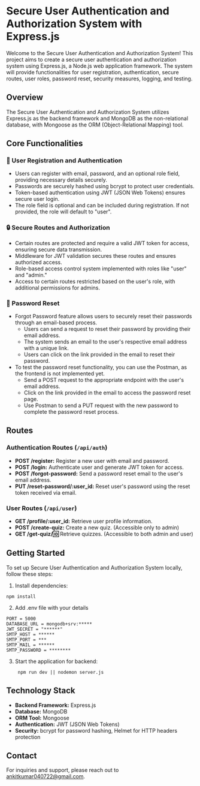 # Secure User Authentication and Authorization System with Express.js

Welcome to the Secure User Authentication and Authorization System! This project aims to create a secure user authentication and authorization system using Express.js, a Node.js web application framework. The system will provide functionalities for user registration, authentication, secure routes, user roles, password reset, security measures, logging, and testing.

## Overview

The Secure User Authentication and Authorization System utilizes Express.js as the backend framework and MongoDB as the non-relational database, with Mongoose as the ORM (Object-Relational Mapping) tool.

## Core Functionalities

### 📝 User Registration and Authentication

- Users can register with email, password, and an optional role field, providing necessary details securely.
- Passwords are securely hashed using bcrypt to protect user credentials.
- Token-based authentication using JWT (JSON Web Tokens) ensures secure user login.
- The role field is optional and can be included during registration. If not provided, the role will default to "user".


### 🔒 Secure Routes and Authorization

- Certain routes are protected and require a valid JWT token for access, ensuring secure data transmission.
- Middleware for JWT validation secures these routes and ensures authorized access.
- Role-based access control system implemented with roles like "user" and "admin."
- Access to certain routes restricted based on the user's role, with additional permissions for admins.


### 🔑 Password Reset

- Forgot Password feature allows users to securely reset their passwords through an email-based process.
  - Users can send a request to reset their password by providing their email address.
  - The system sends an email to the user's respective email address with a unique link.
  - Users can click on the link provided in the email to reset their password.
- To test the password reset functionality, you can use the Postman, as the frontend is not implemented yet.
  - Send a POST request to the appropriate endpoint with the user's email address.
  - Click on the link provided in the email to access the password reset page.
  - Use Postman to send a PUT request with the new password to complete the password reset process.

## Routes

### Authentication Routes (`/api/auth`)

- **POST /register:** Register a new user with email and password.
- **POST /login:** Authenticate user and generate JWT token for access.
- **POST /forgot-password:** Send a password reset email to the user's email address.
- **PUT /reset-password/:user_id:** Reset user's password using the reset token received via email.

### User Routes (`/api/user`)

- **GET /profile/:user_id:** Retrieve user profile information.
- **POST /create-quiz:** Create a new quiz. (Accessible only to admin)
- **GET /get-quiz/:id:** Retrieve quizzes. (Accessible to both admin and user)

## Getting Started

To set up Secure User Authentication and Authorization System locally, follow these steps:

1. Install dependencies:

```
npm install
```

2. Add .env file with your details

```
PORT = 5000
DATABASE_URL = mongodb+srv:*****
JWT_SECRET = "******"
SMTP_HOST = ******
SMTP_PORT = ***
SMTP_MAIL = ******
SMTP_PASSWORD = ********

```

3. Start the application for backend:

   ```
    npm run dev || nodemon server.js

   ```

## Technology Stack

- **Backend Framework:** Express.js
- **Database:** MongoDB
- **ORM Tool:** Mongoose
- **Authentication:** JWT (JSON Web Tokens)
- **Security:** bcrypt for password hashing, Helmet for HTTP headers protection

## Contact

For inquiries and support, please reach out to [ankitkumar040722@gmail.com](mailto:ankitkumar040722@gmail.com).
